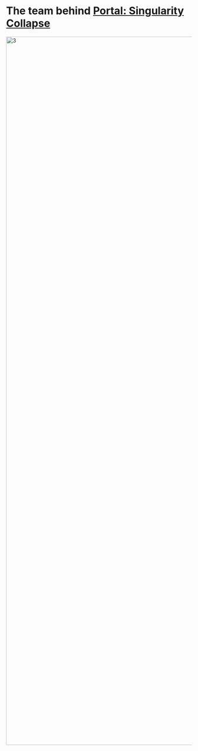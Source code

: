 # The team behind [Portal: Singularity Collapse](https://store.steampowered.com/app/2882850/Portal_Singularity_Collapse/)

<img width="1920" alt="3" src="https://github.com/user-attachments/assets/66cb2daf-58c6-4738-b68c-ac9c5e702633" />
